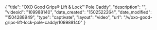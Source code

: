 {
    "title": "OXO Good Grips&reg; Lift &amp; Lock&trade; Pole Caddy",
    "description": "",
    "videoid": "109988140",
    "date_created": "1502522264",
    "date_modified": "1504288949",
    "type": "captivate",
    "layout": "video",
    "url": "\/v\/oxo-good-grips-lift-lock-pole-caddy\/109988140"
}